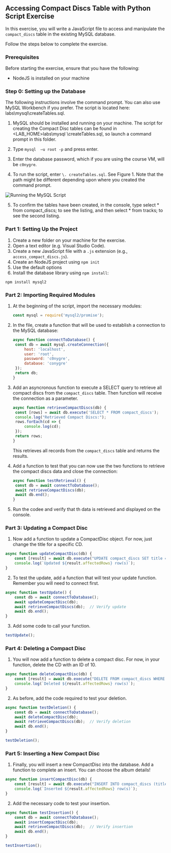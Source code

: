 ## Accessing Compact Discs Table with Python Script Exercise

In this exercise, you will write a JavaScript file to access and manipulate the `compact_discs` table in the existing MySQL database. 

Follow the steps below to complete the exercise.

### Prerequisites

Before starting the exercise, ensure that you have the following:

- NodeJS is installed on your machine


### Step 0: Setting up the Database

The following instructions involve the command prompt. You can also use MySQL Workbench if you prefer. The script is located here:  labs\mysql\createTables.sql.

1.	MySQL should be installed and running on your machine. The script for creating the Compact Disc tables can be found in <LAB_HOME>labs\mysql \createTables.sql, so launch a command prompt in this folder.

2.	Type ```mysql  –u root -p``` and press enter.

3.	Enter the database password, which if you are using the course VM, will be ```c0nygre```.

4.	To run the script, enter ```\. createTables.sql```. See Figure 1. Note that the path might be different depending upon where you created the command prompt.

![Running the MySQL Script](./images/mysql-script.png)

5.	To confirm the tables have been created, in the console, type select * from compact_discs; to see the listing, and then select * from tracks; to see the second listing.


### Part 1: Setting Up the Project

1. Create a new folder on your machine for the exercise.
2. Open a text editor (e.g. Visual Studio Code).
3. Create a new JavaScript file with a `.js` extension (e.g., `access_compact_discs.js`).
4. Create an NodeJS project using ```npm init```
5. Use the default options
6. Install the database library using ```npm install```:

```
npm install mysql2
```

### Part 2: Importing Required Modules

1. At the beginning of the script, import the necessary modules:
   
   ```javascript
   const mysql = require('mysql2/promise');
   ```

2. In the file, create a function that will be used to establish a connection to the MySQL database:

   ```javascript
   async function connectToDatabase() {
    const db = await mysql.createConnection({
        host: 'localhost',
        user: 'root',
        password: 'c0nygre',
        database: 'conygre'
    });
    return db;
   }
   ```

3. Add an asyncronous function to execute a SELECT query to retrieve all compact discs from the `compact_discs` table. Then function will receive the connection as a parameter.

   ```javascript
   async function retrieveCompactDiscs(db) {
    const [rows] = await db.execute('SELECT * FROM compact_discs');
    console.log("Retrieved Compact Discs:");
    rows.forEach(cd => {
        console.log(cd);
    });
    return rows;
   }
   ```
   This retrieves all records from the `compact_discs` table and returns the results.

4. Add a function to test that you can now use the two functions to retrieve the compact discs data and close the connection:
   
   ```javascript
   async function testRetrieval() {
    const db = await connectToDatabase();
    await retrieveCompactDiscs(db);
    await db.end();
   }  
   ```

5. Run the codee and verify that th data is retrieved and displayed on the console.

### Part 3: Updating a Compact Disc

1. Now add a function to update a CompactDisc object. For now, just change the title for a specific CD.

```javascript
async function updateCompactDisc(db) {
    const [result] = await db.execute("UPDATE compact_discs SET title = 'New Title' WHERE id = 10");
    console.log(`Updated ${result.affectedRows} row(s)`);
}
```


2. To test the update, add a function that will test your update function. Remember you will need to connect first.

```javascript
async function testUpdate() {
    const db = await connectToDatabase();
    await updateCompactDisc(db);
    await retrieveCompactDiscs(db);  // Verify update
    await db.end();
}
```

3. Add some code to call your function.

```javascript
testUpdate();
```

### Part 4: Deleting a Compact Disc

1. You will now add a function to delete a compact disc. For now, in your function, delete the CD with an ID of 10.

```javascript
async function deleteCompactDisc(db) {
    const [result] = await db.execute("DELETE FROM compact_discs WHERE id = 10");
    console.log(`Deleted ${result.affectedRows} row(s)`);
}
```

2. As before, add the code required to test your deletion.

```javascript
async function testDeletion() {
    const db = await connectToDatabase();
    await deleteCompactDisc(db);
    await retrieveCompactDiscs(db);  // Verify deletion
    await db.end();
}

testDeletion();
```

### Part 5: Inserting a New Compact Disc

1. Finally, you will insert a new CompactDisc into the database. Add a function to complete an insert. You can choose the album details!

```javascript
async function insertCompactDisc(db) {
    const [result] = await db.execute("INSERT INTO compact_discs (title, artist, price, tracks) VALUES ('New Disc', 'New Artist', 12.99, 10)");
    console.log(`Inserted ${result.affectedRows} row(s)`);
}
```

2. Add the necessary code to test your insertion. 

```javascript
async function testInsertion() {
    const db = await connectToDatabase();
    await insertCompactDisc(db);
    await retrieveCompactDiscs(db);  // Verify insertion
    await db.end();
}

testInsertion();
```